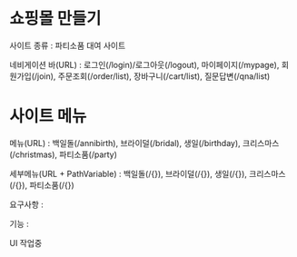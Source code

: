 # 쇼핑몰 만들기

사이트 종류 : 파티소품 대여 사이트

네비게이션 바(URL) : 로그인(/login)/로그아웃(/logout), 마이페이지(/mypage), 회원가입(/join), 주문조회(/order/list), 장바구니(/cart/list), 질문답변(/qna/list)

# 사이트 메뉴

메뉴(URL) : 백일돌(/annibirth), 브라이덜(/bridal), 생일(/birthday), 크리스마스(/christmas), 파티소품(/party)

세부메뉴(URL + PathVariable) : 백일돌(/{}), 브라이덜(/{}), 생일(/{}), 크리스마스(/{}), 파티소품(/{})

요구사항 : 

기능 : 

UI 작업중
